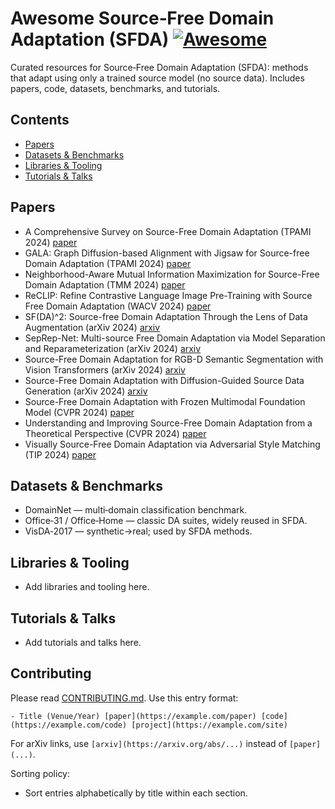 # Awesome Source‑Free Domain Adaptation (SFDA) [![Awesome](https://awesome.re/badge.svg)](https://awesome.re)

Curated resources for Source‑Free Domain Adaptation (SFDA): methods that adapt using only a trained source model (no source data). Includes papers, code, datasets, benchmarks, and tutorials.
<!--lint disable awesome-github repo-url -->

## Contents
- [Papers](#papers)
- [Datasets & Benchmarks](#datasets--benchmarks)
- [Libraries & Tooling](#libraries--tooling)
- [Tutorials & Talks](#tutorials--talks)

## Papers
- A Comprehensive Survey on Source-Free Domain Adaptation (TPAMI 2024) [paper](https://doi.org/10.1109/tpami.2024.3370978)
- GALA: Graph Diffusion-based Alignment with Jigsaw for Source-free Domain Adaptation (TPAMI 2024) [paper](https://doi.org/10.1109/tpami.2024.3416372)
- Neighborhood-Aware Mutual Information Maximization for Source-Free Domain Adaptation (TMM 2024) [paper](https://doi.org/10.1109/tmm.2024.3394971)
- ReCLIP: Refine Contrastive Language Image Pre-Training with Source Free Domain Adaptation (WACV 2024) [paper](https://doi.org/10.1109/wacv57701.2024.00297)
- SF(DA)^2: Source-free Domain Adaptation Through the Lens of Data Augmentation (arXiv 2024) [arxiv](https://arxiv.org/abs/2403.10834)
- SepRep-Net: Multi-source Free Domain Adaptation via Model Separation and Reparameterization (arXiv 2024) [arxiv](https://arxiv.org/abs/2402.08249)
- Source-Free Domain Adaptation for RGB-D Semantic Segmentation with Vision Transformers (arXiv 2024) [arxiv](https://arxiv.org/abs/2305.14269)
- Source-Free Domain Adaptation with Diffusion-Guided Source Data Generation (arXiv 2024) [arxiv](https://arxiv.org/abs/2402.04929)
- Source-Free Domain Adaptation with Frozen Multimodal Foundation Model (CVPR 2024) [paper](https://doi.org/10.1109/cvpr52733.2024.02238)
- Understanding and Improving Source-Free Domain Adaptation from a Theoretical Perspective (CVPR 2024) [paper](https://doi.org/10.1109/cvpr52733.2024.02694)
- Visually Source-Free Domain Adaptation via Adversarial Style Matching (TIP 2024) [paper](https://doi.org/10.1109/tip.2024.3353539)

## Datasets & Benchmarks
- DomainNet — multi‑domain classification benchmark.
- Office‑31 / Office‑Home — classic DA suites, widely reused in SFDA.
- VisDA‑2017 — synthetic→real; used by SFDA methods.

## Libraries & Tooling
- Add libraries and tooling here.

## Tutorials & Talks
- Add tutorials and talks here.

## Contributing
Please read [CONTRIBUTING.md](CONTRIBUTING.md). Use this entry format:

```
- Title (Venue/Year) [paper](https://example.com/paper) [code](https://example.com/code) [project](https://example.com/site)
```

For arXiv links, use `[arxiv](https://arxiv.org/abs/...)` instead of `[paper](...)`.

Sorting policy:
- Sort entries alphabetically by title within each section.
